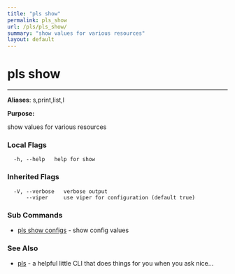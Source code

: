```yaml
---
title: "pls show"
permalink: pls_show
url: /pls/pls_show/
summary: "show values for various resources"
layout: default
---
```

# pls show 

---
**Aliases**: s,print,list,l

**Purpose:**

show values for various resources

### Local Flags

```
  -h, --help   help for show
```

### Inherited Flags

```
  -V, --verbose   verbose output
      --viper     use viper for configuration (default true)
```
### Sub Commands

* [pls show configs](/pls/pls_show_configs/)	 - show config values

### See Also

* [pls](/pls/pls/)	 - a helpful little CLI that does things for you when you ask nice...
